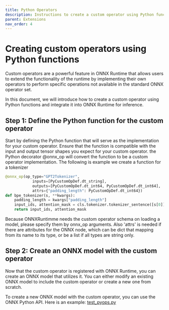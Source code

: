 ```yaml
---
title: Python Operators
description: Instructions to create a custom operator using Python functions and ORT inference integration.
parent: Extensions
nav_order: 4
---
```

# Creating custom operators using Python functions

Custom operators are a powerful feature in ONNX Runtime that allows users to extend the functionality of the runtime by implementing their own operators to perform specific operations not available in the standard ONNX operator set.

In this document, we will introduce how to create a custom operator using Python functions and integrate it into ONNX Runtime for inference.


## Step 1: Define the Python function for the custom operator
Start by defining the Python function that will serve as the implementation for your custom operator. Ensure that the function is compatible with the input and output tensor shapes you expect for your custom operator.
the Python decorator @onnx_op will convert the function to be a custom operator implementation. The following is example we create a function for a tokenizer 

```Python
@onnx_op(op_type="GPT2Tokenizer",
            inputs=[PyCustomOpDef.dt_string],
            outputs=[PyCustomOpDef.dt_int64, PyCustomOpDef.dt_int64],
            attrs={"padding_length": PyCustomOpDef.dt_int64})
def bpe_tokenizer(s, **kwargs):
    padding_length = kwargs["padding_length"]
    input_ids, attention_mask = cls.tokenizer.tokenizer_sentence([s[0]], padding_length)
    return input_ids, attention_mask
```
Because ONNXRuntimme needs the custom operator schema on loading a model, please specify them by onnx_op arguments. Also 'attrs' is needed if there are attributes for the ONNX node, which can be dict that mapping from its name to its type, or be a list if all types are string only.

## Step 2: Create an ONNX model with the custom operator
Now that the custom operator is registered with ONNX Runtime, you can create an ONNX model that utilizes it. You can either modify an existing ONNX model to include the custom operator or create a new one from scratch.

To create a new ONNX model with the custom operator, you can use the ONNX Python API. Here is an example: [test_pyops.py](https://github.com/microsoft/onnxruntime-extensions/blob/main/test/test_pyops.py)
